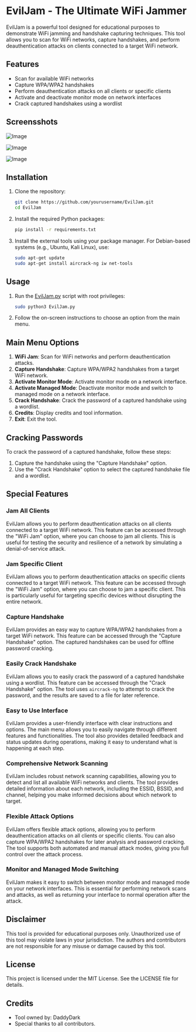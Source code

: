 # EvilJam - The Ultimate WiFi Jammer

EvilJam is a powerful tool designed for educational purposes to demonstrate WiFi jamming and handshake capturing techniques. This tool allows you to scan for WiFi networks, capture handshakes, and perform deauthentication attacks on clients connected to a target WiFi network.

## Features

- Scan for available WiFi networks
- Capture WPA/WPA2 handshakes
- Perform deauthentication attacks on all clients or specific clients
- Activate and deactivate monitor mode on network interfaces
- Crack captured handshakes using a wordlist

## Screensshots

![Image](https://github.com/user-attachments/assets/63bbefc6-2577-4fd5-9f2d-687dcb18fcbd)


![Image](https://github.com/user-attachments/assets/505f13a8-876c-45f7-a17d-4d5510142a2f)


![Image](https://github.com/user-attachments/assets/85184077-18c7-4084-b9a2-b8cc4699e814)

## Installation

1. Clone the repository:

    ```sh
    git clone https://github.com/yourusername/EvilJam.git
    cd EvilJam
    ```

2. Install the required Python packages:

    ```sh
    pip install -r requirements.txt
    ```

3. Install the external tools using your package manager. For Debian-based systems (e.g., Ubuntu, Kali Linux), use:

    ```sh
    sudo apt-get update
    sudo apt-get install aircrack-ng iw net-tools
    ```

## Usage

1. Run the [EvilJam.py](http://_vscodecontentref_/0) script with root privileges:

    ```sh
    sudo python3 EvilJam.py
    ```

2. Follow the on-screen instructions to choose an option from the main menu.

## Main Menu Options

1. **WiFi Jam**: Scan for WiFi networks and perform deauthentication attacks.
2. **Capture Handshake**: Capture WPA/WPA2 handshakes from a target WiFi network.
3. **Activate Monitor Mode**: Activate monitor mode on a network interface.
4. **Activate Managed Mode**: Deactivate monitor mode and switch to managed mode on a network interface.
5. **Crack Handshake**: Crack the password of a captured handshake using a wordlist.
6. **Credits**: Display credits and tool information.
7. **Exit**: Exit the tool.



## Cracking Passwords

To crack the password of a captured handshake, follow these steps:

1. Capture the handshake using the "Capture Handshake" option.
2. Use the "Crack Handshake" option to select the captured handshake file and a wordlist.

## Special Features

### Jam All Clients

EvilJam allows you to perform deauthentication attacks on all clients connected to a target WiFi network. This feature can be accessed through the "WiFi Jam" option, where you can choose to jam all clients. This is useful for testing the security and resilience of a network by simulating a denial-of-service attack.

### Jam Specific Client

EvilJam allows you to perform deauthentication attacks on specific clients connected to a target WiFi network. This feature can be accessed through the "WiFi Jam" option, where you can choose to jam a specific client. This is particularly useful for targeting specific devices without disrupting the entire network.

### Capture Handshake

EvilJam provides an easy way to capture WPA/WPA2 handshakes from a target WiFi network. This feature can be accessed through the "Capture Handshake" option. The captured handshakes can be used for offline password cracking.

### Easily Crack Handshake

EvilJam allows you to easily crack the password of a captured handshake using a wordlist. This feature can be accessed through the "Crack Handshake" option. The tool uses `aircrack-ng` to attempt to crack the password, and the results are saved to a file for later reference.

### Easy to Use Interface

EvilJam provides a user-friendly interface with clear instructions and options. The main menu allows you to easily navigate through different features and functionalities. The tool also provides detailed feedback and status updates during operations, making it easy to understand what is happening at each step.

### Comprehensive Network Scanning

EvilJam includes robust network scanning capabilities, allowing you to detect and list all available WiFi networks and clients. The tool provides detailed information about each network, including the ESSID, BSSID, and channel, helping you make informed decisions about which network to target.

### Flexible Attack Options

EvilJam offers flexible attack options, allowing you to perform deauthentication attacks on all clients or specific clients. You can also capture WPA/WPA2 handshakes for later analysis and password cracking. The tool supports both automated and manual attack modes, giving you full control over the attack process.

### Monitor and Managed Mode Switching

EvilJam makes it easy to switch between monitor mode and managed mode on your network interfaces. This is essential for performing network scans and attacks, as well as returning your interface to normal operation after the attack.

## Disclaimer

This tool is provided for educational purposes only. Unauthorized use of this tool may violate laws in your jurisdiction. The authors and contributors are not responsible for any misuse or damage caused by this tool.

## License

This project is licensed under the MIT License. See the LICENSE file for details.

## Credits

- Tool owned by: DaddyDark
- Special thanks to all contributors.
